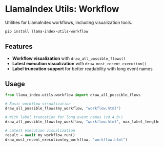 # LlamaIndex Utils: Workflow

Utilities for LlamaIndex workflows, including visualization tools.

```bash
pip install llama-index-utils-workflow
```

## Features

- **Workflow visualization** with `draw_all_possible_flows()`
- **Latest execution visualization** with `draw_most_recent_execution()`
- **Label truncation support** for better readability with long event names

## Usage

```python
from llama_index.utils.workflow import draw_all_possible_flows

# Basic workflow visualization
draw_all_possible_flows(my_workflow, "workflow.html")

# With label truncation for long event names (v0.4.0+)
draw_all_possible_flows(my_workflow, "workflow.html", max_label_length=15)

# Latest execution visualization
result = await my_workflow.run()
draw_most_recent_execution(my_workflow, "workflow.html")
```

